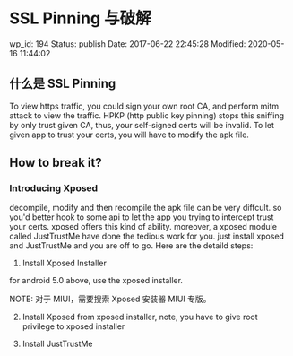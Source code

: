# SSL Pinning 与破解


wp_id: 194
Status: publish
Date: 2017-06-22 22:45:28
Modified: 2020-05-16 11:44:02


## 什么是 SSL Pinning

To view https traffic, you could sign your own root CA, and perform mitm attack to view the traffic. HPKP (http public key pinning) stops this sniffing by only trust given CA, thus, your self-signed certs will be invalid. To let given app to trust your certs, you will have to modify the apk file.

## How to break it?
### Introducing Xposed

decompile, modify and then recompile the apk file can be very diffcult. so you'd better hook to some api to let the app you trying to intercept trust your certs. xposed offers this kind of ability. moreover, a xposed module called JustTrustMe have done the tedious work for you. just install xposed and JustTrustMe and you are off to go. Here are the detaild steps:

1. Install Xposed Installer

for android 5.0 above, use the xposed installer.

NOTE: 对于 MIUI，需要搜索 Xposed 安装器 MIUI 专版。

2. Install Xposed from xposed installer, note, you have to give root privilege to xposed installer

3. Install JustTrustMe